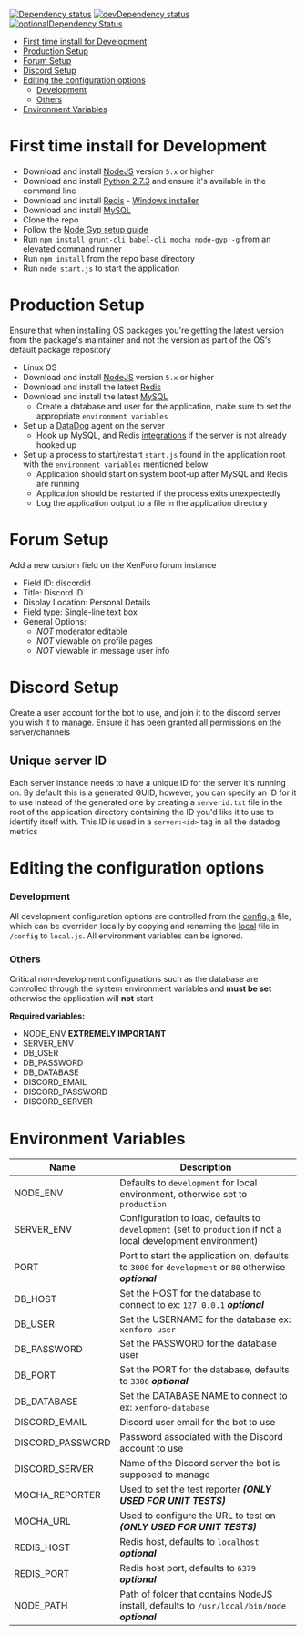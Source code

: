 [![Dependency status][david-dm-image]][david-dm-url] [![devDependency status][david-dm-dev-image]][david-dm-dev-url] [![optionalDependency Status][david-dm-optional-image]][david-dm-optional-url] 

* [First time install for Development](#first-time-install-for-development)
* [Production Setup](#production-setup)
* [Forum Setup](#form-setup)
* [Discord Setup](#discord-setup)
* [Editing the configuration options](#editing-the-configuration-options)
    * [Development](#development)
    * [Others](#others)
* [Environment Variables](#environment-variables)


# First time install for Development

* Download and install [NodeJS][nodejs] version `5.x` or higher
* Download and install [Python 2.7.3][python] and ensure it's available in the command line
* Download and install [Redis] - [Windows installer][redis-windows]
* Download and install [MySQL]
* Clone the repo
* Follow the [Node Gyp setup guide]
* Run `npm install grunt-cli babel-cli mocha node-gyp -g` from an elevated command runner
* Run `npm install` from the repo base directory
* Run `node start.js` to start the application

# Production Setup
Ensure that when installing OS packages you're getting the latest version from the package's maintainer and not the version as part of the OS's default package repository

* Linux OS
* Download and install [NodeJS][nodejs] version `5.x` or higher
* Download and install the latest [Redis]
* Download and install the latest [MySQL]
    * Create a database and user for the application, make sure to set the appropriate `environment variables`
* Set up a [DataDog] agent on the server
    * Hook up MySQL, and Redis [integrations] if the server is not already hooked up
* Set up a process to start/restart `start.js` found in the application root with the `environment variables` mentioned below
    * Application should start on system boot-up after MySQL and Redis are running
    * Application should be restarted if the process exits unexpectedly
    * Log the application output to a file in the application directory

# Forum Setup

Add a new custom field on the XenForo forum instance

* Field ID: discordid
* Title: Discord ID
* Display Location: Personal Details
* Field type: Single-line text box
* General Options:
    * *NOT* moderator editable
    * *NOT* viewable on profile pages
    * *NOT* viewable in message user info
    
# Discord Setup

Create a user account for the bot to use, and join it to the discord server you wish it to manage. Ensure it has been granted all permissions on the server/channels

## Unique server ID
Each server instance needs to have a unique ID for the server it's running on. By default this is a generated GUID, however, you can specify an ID for it to use instead of the generated one by creating a `serverid.txt` file in the root of the application directory containing the ID you'd like it to use to identify itself with. This ID is used in a `server:<id>` tag in all the datadog metrics

# Editing the configuration options

### Development
All development configuration options are controlled from the [config.js] file, which can be overriden locally by copying and renaming the [local] file in `/config` to `local.js`. All environment variables can be ignored.

### Others
Critical non-development configurations such as the database are controlled through the system environment variables and **must be set** otherwise the application will **not** start

**Required variables:**

* NODE_ENV **EXTREMELY IMPORTANT**
* SERVER_ENV
* DB_USER
* DB_PASSWORD
* DB_DATABASE
* DISCORD_EMAIL
* DISCORD_PASSWORD
* DISCORD_SERVER

# Environment Variables
| Name  | Description |
| ------------- | ------------- |
| NODE_ENV | Defaults to `development` for local environment, otherwise set to `production` |
| SERVER_ENV | Configuration to load, defaults to `development` (set to `production` if not a local development environment) |
| PORT | Port to start the application on, defaults to `3000` for `development` or `80` otherwise ***optional*** |
| DB_HOST | Set the HOST for the database to connect to ex: `127.0.0.1` ***optional*** |
| DB_USER | Set the USERNAME for the database ex: `xenforo-user` |
| DB_PASSWORD | Set the PASSWORD for the database user |
| DB_PORT | Set the PORT for the database, defaults to `3306` ***optional*** |
| DB_DATABASE | Set the DATABASE NAME to connect to ex: `xenforo-database` |
| DISCORD_EMAIL | Discord user email for the bot to use |
| DISCORD_PASSWORD | Password associated with the Discord account to use |
| DISCORD_SERVER | Name of the Discord server the bot is supposed to manage |
| MOCHA_REPORTER | Used to set the test reporter ***(ONLY USED FOR UNIT TESTS)*** |
| MOCHA_URL | Used to configure the URL to test on ***(ONLY USED FOR UNIT TESTS)*** |
| REDIS_HOST | Redis host, defaults to `localhost` ***optional*** |
| REDIS_PORT | Redis host port, defaults to `6379` ***optional*** |
| NODE_PATH | Path of folder that contains NodeJS install, defaults to `/usr/local/bin/node` ***optional*** |

[nodejs]: http://nodejs.org/
[python]: http://www.python.org/download/releases/2.7.3#download
[config.js]:config/config.js
[local]:config/example.local.js
[Redis]:http://redis.io/
[redis-windows]:https://github.com/MSOpenTech/redis/releases
[DataDog]:https://app.datadoghq.com/
[integrations]:https://app.datadoghq.com/account/settings
[MySQL]:http://www.mysql.com/
[Node Gyp setup guide]:https://github.com/TooTallNate/node-gyp#installation
[david-dm-url]:https://david-dm.org/EnzoMartin/XenForo-Discord-Bot
[david-dm-image]:https://david-dm.org/EnzoMartin/XenForo-Discord-Bot.svg?style=flat-square
[david-dm-dev-url]:https://david-dm.org/EnzoMartin/XenForo-Discord-Bot#info=devDependencies
[david-dm-dev-image]:https://david-dm.org/EnzoMartin/XenForo-Discord-Bot/dev-status.svg?style=flat-square
[david-dm-optional-url]:https://david-dm.org/EnzoMartin/XenForo-Discord-Bot#info=optionalDependencies
[david-dm-optional-image]:https://david-dm.org/EnzoMartin/XenForo-Discord-Bot/optional-status.svg?style=flat-square